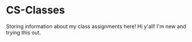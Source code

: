 # CS-Classes
Storing information about my class assignments here!
Hi y'all! I'm new and trying this out.
